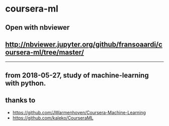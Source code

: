 # coursera-ml

## Open with nbviewer
## http://nbviewer.jupyter.org/github/fransoaardi/coursera-ml/tree/master/

---

## from 2018-05-27, study of machine-learning with python.

## thanks to
- https://github.com/JWarmenhoven/Coursera-Machine-Learning
- https://github.com/kaleko/CourseraML
